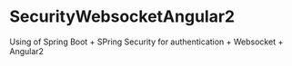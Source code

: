 # SecurityWebsocketAngular2
Using of Spring Boot + SPring Security for authentication + Websocket + Angular2
